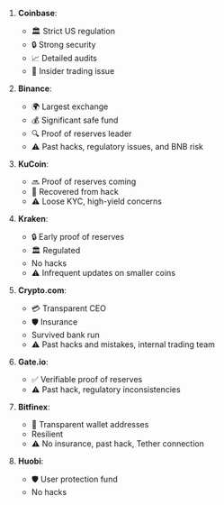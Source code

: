 1. **Coinbase**: 
   - 🏛️ Strict US regulation
   - 🔒 Strong security
   - 📈 Detailed audits
   - 🚫 Insider trading issue

2. **Binance**: 
   - 🌍 Largest exchange
   - 💰 Significant safe fund
   - 🔍 Proof of reserves leader
   - ⚠️ Past hacks, regulatory issues, and BNB risk

3. **KuCoin**: 
   - 🔜 Proof of reserves coming
   - 🔄 Recovered from hack
   - ⚠️ Loose KYC, high-yield concerns

4. **Kraken**: 
   - 🔒 Early proof of reserves
   - 🏛️ Regulated
   - No hacks
   - ⚠️ Infrequent updates on smaller coins

5. **Crypto.com**: 
   - 💳 Transparent CEO
   - 🛡️ Insurance
   - Survived bank run
   - ⚠️ Past hacks and mistakes, internal trading team

6. **Gate.io**: 
   - ✅ Verifiable proof of reserves
   - ⚠️ Past hack, regulatory inconsistencies

7. **Bitfinex**: 
   - 📜 Transparent wallet addresses
   - Resilient
   - ⚠️ No insurance, past hack, Tether connection

8. **Huobi**: 
   - 🛡️ User protection fund
   - No hacks
   
